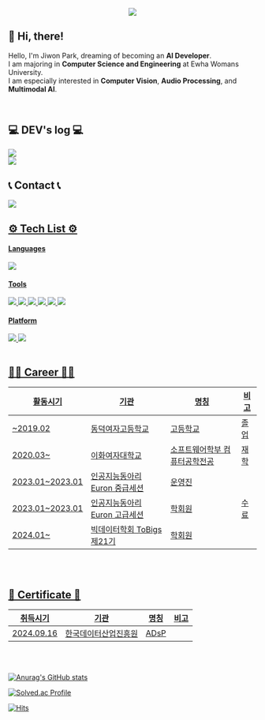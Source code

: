 <p align='center'>
    <img src="https://capsule-render.vercel.app/api?type=waving&color=A7AFBF&height=220&section=header&text=Jiwon's%20Github&fontSize=70&animation=fadeIn&fontAlignY=38&"/>
</p>


## 👋 Hi, there!

Hello, I'm Jiwon Park, dreaming of becoming an **AI Developer**.  
I am majoring in **Computer Science and Engineering** at Ewha Womans University.  
I am especially interested in **Computer Vision**, **Audio Processing**, and **Multimodal AI**.

<br>

## 💻 DEV's log 💻
<a href="https://fancy-sea-1dd.notion.site/Paper-List-13660237fa9c8007b681e36393ea6f59?pvs=4">
 <img src="https://img.shields.io/badge/Notion-000000?style=flat-square&logo=notion&logoColor=white">
</a>
<br>
<a href="https://sudaltokki.tistory.com/">
 <img src="https://img.shields.io/badge/tistory-fa0707?style=round-square&logo=tistory&logoColor=ffffff">
</a>

<br>

## 📞 Contact 📞
<a href="mailto:mary000605@ewha.ac.kr">
<img src="https://img.shields.io/badge/mary000605@ewha.ac.kr-EA4335?style=round-badge&logo=Gmail&logoColor=white"> 

<br>

## ⚙️ Tech List ⚙️
#### Languages
<img src="https://img.shields.io/badge/Python-3776AB?style=flat-square&logo=python&logoColor=white"> 

#### Tools 
<img src="https://img.shields.io/badge/Visual Studio Code-007ACC?style=flat-square&logo=visualstudiocode&logoColor=white"> 
<img src="https://img.shields.io/badge/Anaconda-44A833?style=flat-square&logo=anaconda&logoColor=white"> 
<img src="https://img.shields.io/badge/Jupyter-F37626?style=flat-square&logo=jupyter&logoColor=white"> 
<img src="https://img.shields.io/badge/Google Colab-F9AB00?style=flat-square&logo=google colab&logoColor=white">
<img src="https://img.shields.io/badge/PyTorch-EE4C2C?style=flat-square&logo=pytorch&logoColor=white"> 
<img src="https://img.shields.io/badge/TensorFlow-FF6F00?style=flat-square&logo=tensorflow&logoColor=white"> 

#### Platform
<img src="https://img.shields.io/badge/Windows-0078D4?style=flat-square&logo=windows&logoColor=white">
<img src="https://img.shields.io/badge/Linux-FCC624?style=flat-square&logo=Linux&logoColor=000000">

<br>
<br>

## 🧑‍💻 Career 🧑‍💻
|활동시기|기관|명칭|비고|
|--------|----|----|-----|
|~2019.02|동덕여자고등학교|고등학교|졸업|
|2020.03~|이화여자대학교|소프트웨어학부 컴퓨터공학전공|재학|
|2023.01~2023.01|인공지능동아리 Euron 중급세션|운영진||
|2023.01~2023.01|인공지능동아리 Euron 고급세션|학회원|수료|
|2024.01~|빅데이터학회 ToBigs 제21기|학회원| |

<br>
<br>

## 🪪 Certificate 🪪
|취득시기|기관|명칭|비고|
|--------|----|----|-----|
|2024.09.16|한국데이터산업진흥원|ADsP| |

<br>
<br>

[![Anurag's GitHub stats](https://github-readme-stats.vercel.app/api?username=sudaltokki&include_all_commits=true&show_icons=true)](https://github.com/anuraghazra/github-readme-stats)

[![Solved.ac Profile](http://mazassumnida.wtf/api/v2/generate_badge?boj=mary000605)](https://solved.ac/mary000605/)

[![Hits](https://hits.seeyoufarm.com/api/count/incr/badge.svg?url=https%3A%2F%2Fgithub.com%2Fsudaltokki&count_bg=%2379C83D&title_bg=%23555555&icon=&icon_color=%23E7E7E7&title=hits&edge_flat=false)](https://hits.seeyoufarm.com)
